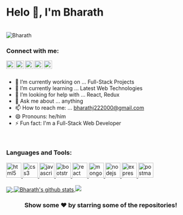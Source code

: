 <h1>Helo 👋, I'm Bharath</h1>
<br>

<div align="left"> <img src="https://komarev.com/ghpvc/?username=bharath-02&label=Profile%20views&color=0e75b6&style=flat"
        alt="Bharath" /> </div>
        
<h3>Connect with me:</h3>
<a href="https://twitter.com/alwaysbharath02">
  <img align="left" alt="Bharath's Twitter" width="22px" src="https://cdn.jsdelivr.net/npm/simple-icons@v3/icons/twitter.svg" />
</a>
<a href="https://linkedin.com/in/bharath-j-3861171ab/">
  <img align="left" alt="Bharath's Linkdein" width="22px" src="https://cdn.jsdelivr.net/npm/simple-icons@v3/icons/linkedin.svg" />
</a>
<a href="https://github.com/bharath-02">
  <img align="left" alt="Bharath's Github" width="22px" src="https://cdn.jsdelivr.net/npm/simple-icons@v3/icons/github.svg" />
</a>
<a href="https://t.me/Bharath222000">
  <img align="left" alt="Bharath's Telegram" width="22px" src="https://cdn.jsdelivr.net/npm/simple-icons@v3/icons/telegram.svg" />
</a>
<a href="https://instagram.com/always_bharath_/">
  <img align="left" alt="Bharath's Instagram" width="22px" src="https://cdn.jsdelivr.net/npm/simple-icons@v3/icons/instagram.svg" />
</a>
<br>
<br>

- 🔭 I’m currently working on ... Full-Stack Projects
- 🌱 I’m currently learning ... Latest Web Technologies
- 🤔 I’m looking for help with ... React, Redux
- 💬 Ask me about ... anything
- 📫 How to reach me: ... bharathj222000@gmail.com
- 😄 Pronouns: he/him
- ⚡ Fun fact: I'm a Full-Stack Web Developer

<br>
<h3 align="left">Languages and Tools:</h3>
<a href="https://www.w3.org/html/" target="_blank"> <img src="https://www.vectorlogo.zone/logos/html5/html5-icon.svg" alt="html5" width="40" height="40" /> </a>
<a href="https://www.w3schools.com/css/" target="_blank"> <img src="https://devicons.github.io/devicon/devicon.git/icons/css3/css3-original-wordmark.svg" alt="css3" width="40" height="40" /> </a>
<a href="https://developer.mozilla.org/en-US/docs/Web/JavaScript" target="_blank"> <img src="https://devicons.github.io/devicon/devicon.git/icons/javascript/javascript-original.svg" alt="javascript" width="40" height="40" /> </a>
<a href="https://getbootstrap.com" target="_blank"> <img src="https://devicons.github.io/devicon/devicon.git/icons/bootstrap/bootstrap-plain.svg" alt="bootstrap" width="40" height="40" /> </a>
<a href="https://reactjs.org/" target="_blank"> <img src="https://devicons.github.io/devicon/devicon.git/icons/react/react-original-wordmark.svg" alt="react" width="40" height="40" /> </a>
<a href="https://www.mongodb.com/" target="_blank"> <img src="https://devicons.github.io/devicon/devicon.git/icons/mongodb/mongodb-original-wordmark.svg" alt="mongodb" width="40" height="40" /> </a>
<a href="https://nodejs.org" target="_blank"> <img src="https://devicons.github.io/devicon/devicon.git/icons/nodejs/nodejs-original-wordmark.svg" alt="nodejs" width="40" height="40" /> </a>
<a href="https://expressjs.com" target="_blank"> <img src="https://devicons.github.io/devicon/devicon.git/icons/express/express-original-wordmark.svg" alt="express" width="40" height="40" /> </a>
<a href="https://postman.com" target="_blank"> <img src="https://www.vectorlogo.zone/logos/getpostman/getpostman-icon.svg" alt="postman" width="40" height="40" /> </a>
<br>
<br>
<a href="https://github.com/bharath-02">
  <img align="center" src="https://github-readme-stats.vercel.app/api/top-langs/?username=bharath-02&theme=light&hide_langs_below=1" />
</a>


<a href="https://github.com/bharath-02">
 <img align="center" src="https://github-readme-stats.vercel.app/api?username=bharath-02&show_icons=true&theme=light&line_height=27" alt="Bharath's github stats"/>
</a>

<img src="https://github-readme-streak-stats.herokuapp.com/?user=bharath-02">


<div align="center">

### Show some ❤️ by starring some of the repositories!

</div>

